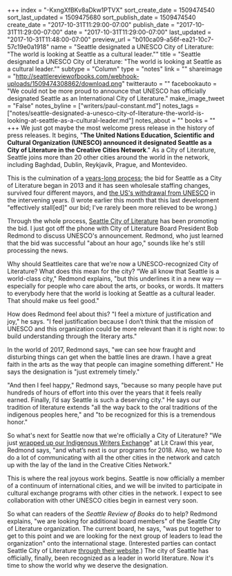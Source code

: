 +++
index = "-KxngXfBKv8aDkw1PTVX"
sort_create_date = 1509474540
sort_last_updated = 1509475680
sort_publish_date = 1509474540
create_date = "2017-10-31T11:29:00-07:00"
publish_date = "2017-10-31T11:29:00-07:00"
date = "2017-10-31T11:29:00-07:00"
last_updated = "2017-10-31T11:48:00-07:00"
preview_url = "b010ca09-a56f-ea21-10c7-57c19e0a1918"
name = "Seattle designated a UNESCO City of Literature: \"The world is looking at Seattle as a cultural leader.\""
title = "Seattle designated a UNESCO City of Literature: \"The world is looking at Seattle as a cultural leader.\""
subtype = "Column"
type = "notes"
link = ""
shareimage = "http://seattlereviewofbooks.com/webhook-uploads/1509474308862/download.png"
twitterauto = ""
facebookauto = "We could not be more proud to announce that UNESCO has officially designated Seattle as an International City of Literature."
make_image_tweet = "False"
notes_byline = ["writers/paul-constant.md"]
notes_tags = ["notes/seattle-designated-a-unesco-city-of-literature-the-world-is-looking-at-seattle-as-a-cultural-leader.md"]
notes_about = ""
books = ""
+++
We just got maybe the most welcome press release in the history of press releases. It begins, "**The United Nations Education, Scientific and Cultural Organization (UNESCO) announced it designated Seattle as a City of Literature in the Creative Cities Network**." As a City of Literature, Seattle joins more than 20 other cities around the world in the network, including Baghdad, Dublin, Reykjavík, Prague, and Montevideo.

This is the culmination of a [years-long process](http://www.thestranger.com/seattle/we-can-do-this/Content?oid=17329575); the bid for Seattle as a City of Literature began in 2013 and it has seen wholesale staffing changes, survived four different mayors, and [the US's withdrawal from UNESCO](http://www.seattlereviewofbooks.com/notes/2017/10/12/trump-administration-withdraws-from-unesco-effectively-stalling-seattles-bid-to-become-a-unesco-city-of-literature/) in the intervening years. (I wrote earlier this month that this last development "effectively stall[ed]" our bid; I've rarely been more relieved to be wrong.)

Through the whole process, [Seattle City of Literature](http://seattlecityoflit.org/) has been promoting the bid. I just got off the phone with City of Literature Board President Bob Redmond to discuss UNESCO's announcement. Redmond, who just learned that the bid was successful "about an hour ago," sounds like he's still processing the news.

Why should Seattleites care that we're now a UNESCO-recognized City of Literature? What does this mean for the city? “We all know that Seattle is a world-class city," Redmond explains, "but this underlines it in a new way — especially for people who care about the arts, or books, or words. It matters to everybody here that the world is looking at Seattle as a cultural leader. That should make us feel good."

How does Redmond feel about this? "I feel a mixture of justification and joy," he says. "I feel justification because I don’t think that the mission of UNESCO and this organization could be more relevant than it is right now: to build understanding through the literary arts." 

In the world of 2017, Redmond says, "we can see how fraught and disturbing things can get when the battle lines are drawn. I have a great faith in the arts as the way that people can imagine something different." He says the designation is "just extremely timely."

"And then I feel happy," Redmond says, "because so many people have put hundreds of hours of effort into this over the years that it feels really earned. Finally, I’d say Seattle is such a deserving city." He says our tradition of literature extends "all the way back to the oral traditions of the indigenous peoples here," and "to be recognized for this is a tremendous honor."

So what's next for Seattle now that we're officially a City of Literature? "We just [wrapped up our Indigenous Writers Exchange](http://www.seattlereviewofbooks.com/notes/2017/10/20/last-nights-lit-crawl-was-worth-braving-the-traffic-apocalypse/)" at Lit Crawl this year, Redmond says, "and what’s next is our programs for 2018. Also, we have to do a lot of communicating with all the other cities in the network and catch up with the lay of the land in the Creative Cities Network."

This is where the real joyous work begins. Seattle is now officially a member of a continuum of international cities, and we will be invited to participate in cultural exchange programs with other cities in the network. I expect to see collaboration with other UNESCO cities begin in earnest very soon.

So what can readers of the *Seattle Review of Books* do to help? Redmond explains, "we are looking for additional board members" of the Seattle City of Literature organization. The current board, he says, "was put together to get to this point and we are looking for the next group of leaders to lead the organization" onto the international stage. (Interested parties can contact Seattle City of Literature [through their website](http://seattlecityoflit.org/).) The city of Seattle has officially, finally, been recognized as a leader in world literature. Now it's time to show the world why we deserve the designation.


